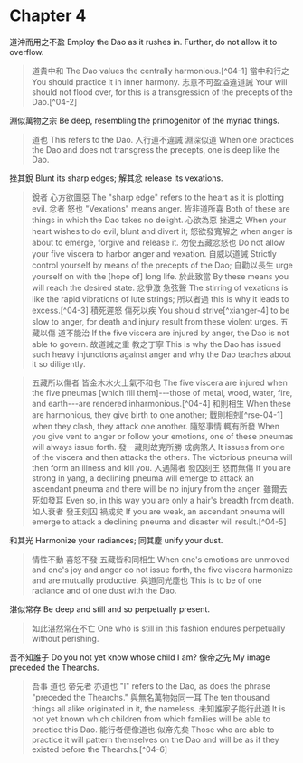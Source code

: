 # Chapter 4

道沖而用之不盈
Employ the Dao as it rushes in. Further, do not allow it to overflow.

> 道貴中和
The Dao values the centrally harmonious.[^04-1]
當中和行之
You should practice it in inner harmony.
志意不可盈溢違道誡
Your will should not flood over, for this is a transgression of the precepts of the Dao.[^04-2]

淵似萬物之宗
Be deep, resembling the primogenitor of the myriad things.

> 道也
This refers to the Dao.
人行道不違誡
淵深似道
When one practices the Dao and does not transgress the precepts,
one is deep like the Dao.

挫其銳
Blunt its sharp edges;
解其忿
release its vexations.

> 銳者
心方欲圖惡
The "sharp edge" refers to
the heart as it is plotting evil.
忿者
怒也
"Vexations"
means anger.
皆非道所喜
Both of these are things in which the Dao takes no delight.
心欲為惡
挫還之
When your heart wishes to do evil,
blunt and divert it;
怒欲發寬解之
when anger is about to emerge, forgive and release it.
勿使五藏忿怒也
Do not allow your five viscera to harbor anger and vexation.
自威以道誡
Strictly control yourself by means of the precepts of the Dao;
自勸以長生
urge yourself on with the [hope of] long life.
於此致當
By these means you will reach the desired state.
忿爭激
急弦聲
The stirring of vexations
is like the rapid vibrations of lute strings;
所以者過
this is why it leads to excess.[^04-3]
積死遲怒
傷死以疾
You should strive[^xianger-4] to be slow to anger,
for death and injury result from these violent urges.
五藏以傷
道不能治
If the five viscera are injured by anger,
the Dao is not able to govern.
故道誡之重
教之丁寧
This is why the Dao has issued such heavy injunctions against anger
and why the Dao teaches about it so diligently.

> 五藏所以傷者
皆金木水火土氣不和也
The five viscera are injured when the five pneumas [which fill them]---those of metal, wood, water, fire, and earth---are rendered inharmonious.[^04-4]
和則相生
When these are harmonious, they give birth to one another;
戰則相剋[^rse-04-1]
when they clash, they attack one another.
隨怒事情
輒有所發
When you give vent to anger or follow your emotions,
one of these pneumas will always issue forth.
發一藏則故克所勝
成病煞人
It issues from one of the viscera and then attacks the others.
The victorious pneuma will then form an illness and kill you.
人遇陽者
發囚刻王
怒而無傷
If you are strong in yang,
a declining pneuma will emerge to attack an ascendant pneuma
and there will be no injury from the anger.
雖爾去死如發耳
Even so, in this way you are only a hair's breadth from death.
如人衰者
發王刻囚
禍成矣
If you are weak,
an ascendant pneuma will emerge to attack a declining pneuma
and disaster will result.[^04-5]

和其光
Harmonize your radiances;
同其塵
unify your dust.

> 情性不動
喜怒不發
五藏皆和同相生
When one's emotions are unmoved
and one's joy and anger do not issue forth,
the five viscera harmonize and are mutually productive.
與道同光塵也
This is to be of one radiance and of one dust with the Dao.

湛似常存
Be deep and still and so perpetually present.

> 如此湛然常在不亡
One who is still in this fashion endures perpetually without perishing.

吾不知誰子
Do you not yet know whose child I am?
像帝之先
My image preceded the Thearchs.

> 吾事
道也
帝先者
亦道也
"I"
refers to the Dao,
as does the phrase "preceded the Thearchs."
與無名萬物始同一耳
The ten thousand things all alike originated in it, the nameless.
未知誰家子能行此道
It is not yet known which children from which families will be able to practice this Dao.
能行者便像道也
似帝先矣
Those who are able to practice it will pattern themselves on the Dao
and will be as if they existed before the Thearchs.[^04-6]
